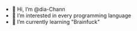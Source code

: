 - 👋 Hi, I’m @dia-Chann
- 👀 I’m interested in every programming language 
- 🌱 I’m currently learning "Brainfuck"

